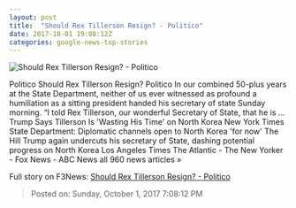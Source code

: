 ```yaml
---
layout: post
title:  "Should Rex Tillerson Resign? - Politico"
date: 2017-10-01 19:08:12Z
categories: google-news-top-stories
---
```


![Should Rex Tillerson Resign? - Politico](http://static.politico.com/76/f6/5a6d9b994534b75a5a2b9a35157e/171001tillerson-mag-ap-11160.jpg)

Politico Should Rex Tillerson Resign? Politico In our combined 50-plus years at the State Department, neither of us ever witnessed as profound a humiliation as a sitting president handed his secretary of state Sunday morning. “I told Rex Tillerson, our wonderful Secretary of State, that he is ... Trump Says Tillerson Is 'Wasting His Time' on North Korea New York Times State Department: Diplomatic channels open to North Korea 'for now' The Hill Trump again undercuts his secretary of State, dashing potential progress on North Korea Los Angeles Times The Atlantic - The New Yorker - Fox News - ABC News all 960 news articles »


Full story on F3News: [Should Rex Tillerson Resign? - Politico](http://www.f3nws.com/n/NKqZxH)

> Posted on: Sunday, October 1, 2017 7:08:12 PM
